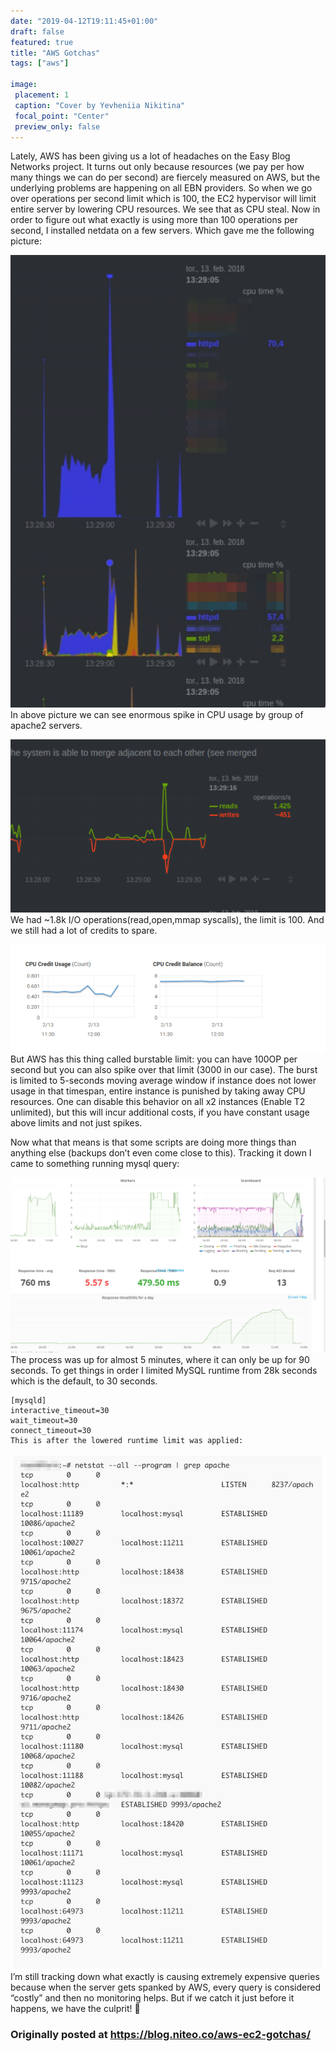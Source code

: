 ```yaml
---
date: "2019-04-12T19:11:45+01:00"
draft: false
featured: true
title: "AWS Gotchas"
tags: ["aws"]

image:
 placement: 1
 caption: "Cover by Yevheniia Nikitina"
 focal_point: "Center"
 preview_only: false
---
```



Lately, AWS has been giving us a lot of headaches on the Easy Blog Networks project. It turns out only because resources (we pay per how many things we can do per second) are fiercely measured on AWS, but the underlying problems are happening on all EBN providers. So when we go over operations per second limit which is 100, the EC2 hypervisor will limit entire server by lowering CPU resources. We see that as CPU steal. Now in order to figure out what exactly is using more than 100 operations per second, I installed netdata on a few servers. Which gave me the following picture:

![alt](slack-imgs.jpg)
In above picture we can see enormous spike in CPU usage by group of apache2 servers.

![alt](slack-imgs-1.png)
We had ~1.8k I/O operations(read,open,mmap syscalls), the limit is 100. And we still had a lot of credits to spare.

![alt](slack-imgs-2.png)
But AWS has this thing called burstable limit: you can have 100OP per second but you can also spike over that limit (3000 in our case). The burst is limited to 5-seconds moving average window if instance does not lower usage in that timespan, entire instance is punished by taking away CPU resources. One can disable this behavior on all x2 instances (Enable T2 unlimited), but this will incur additional costs, if you have constant usage above limits and not just spikes.

Now what that means is that some scripts are doing more things than anything else (backups don’t even come close to this). Tracking it down I came to something running mysql query:


![alt](slack-imgs-3.png)
The process was up for almost 5 minutes, where it can only be up for 90 seconds. To get things in order I limited MySQL runtime from 28k seconds which is the default, to 30 seconds.

```
[mysqld]
interactive_timeout=30
wait_timeout=30
connect_timeout=30
This is after the lowered runtime limit was applied:
```

![alt](Screen_Shot_2018-02-14_at_22_28_02.jpg)
I’m still tracking down what exactly is causing extremely expensive queries because when the server gets spanked by AWS, every query is considered “costly” and then no monitoring helps. But if we catch it just before it happens, we have the culprit! 🙂

### Originally posted at [https://blog.niteo.co/aws-ec2-gotchas/ ](https://blog.niteo.co/aws-ec2-gotchas/)
